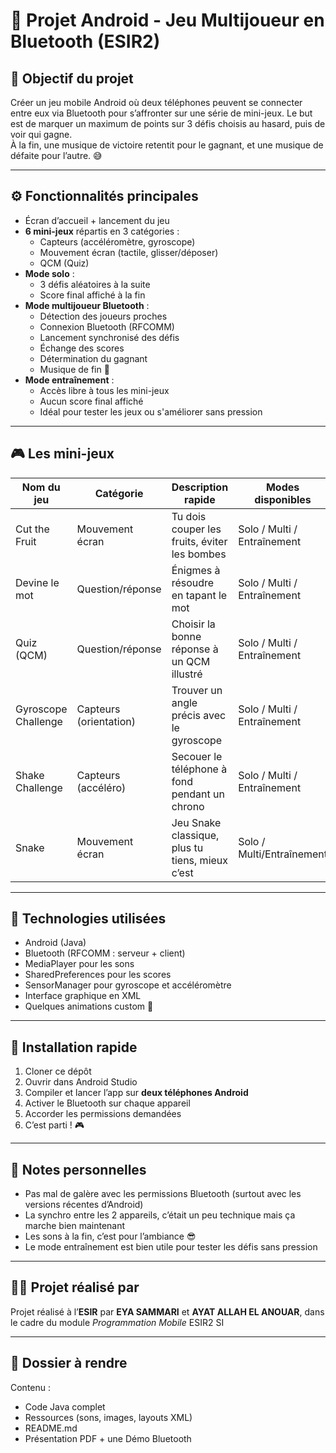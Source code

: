 # 📱 Projet Android - Jeu Multijoueur en Bluetooth (ESIR2)

## 🎯 Objectif du projet

Créer un jeu mobile Android où deux téléphones peuvent se connecter entre eux via Bluetooth pour s’affronter sur une série de mini-jeux. Le but est de marquer un maximum de points sur 3 défis choisis au hasard, puis de voir qui gagne.  
À la fin, une musique de victoire retentit pour le gagnant, et une musique de défaite pour l’autre. 😅

---

## ⚙️ Fonctionnalités principales

- Écran d’accueil + lancement du jeu
- **6 mini-jeux** répartis en 3 catégories :
  - Capteurs (accéléromètre, gyroscope)
  - Mouvement écran (tactile, glisser/déposer)
  - QCM (Quiz)
- **Mode solo** :
  - 3 défis aléatoires à la suite
  - Score final affiché à la fin
- **Mode multijoueur Bluetooth** :
  - Détection des joueurs proches
  - Connexion Bluetooth (RFCOMM)
  - Lancement synchronisé des défis
  - Échange des scores
  - Détermination du gagnant
  - Musique de fin 🎵
- **Mode entraînement** :
  - Accès libre à tous les mini-jeux
  - Aucun score final affiché
  - Idéal pour tester les jeux ou s'améliorer sans pression

---

## 🎮 Les mini-jeux

| Nom du jeu            | Catégorie              | Description rapide                            | Modes disponibles      |
|-----------------------|------------------------|-----------------------------------------------|------------------------|
| Cut the Fruit         | Mouvement écran        | Tu dois couper les fruits, éviter les bombes  | Solo / Multi / Entraînement |
| Devine le mot         | Question/réponse       | Énigmes à résoudre en tapant le mot           | Solo / Multi / Entraînement |
| Quiz (QCM)            | Question/réponse       | Choisir la bonne réponse à un QCM illustré    | Solo / Multi / Entraînement |
| Gyroscope Challenge   | Capteurs (orientation) | Trouver un angle précis avec le gyroscope     | Solo / Multi / Entraînement |
| Shake Challenge       | Capteurs (accéléro)    | Secouer le téléphone à fond pendant un chrono | Solo / Multi / Entraînement |
| Snake                 | Mouvement écran        | Jeu Snake classique, plus tu tiens, mieux c’est | Solo / Multi/Entraînement |

---

## 🧱 Technologies utilisées

- Android (Java)
- Bluetooth (RFCOMM : serveur + client)
- MediaPlayer pour les sons
- SharedPreferences pour les scores
- SensorManager pour gyroscope et accéléromètre
- Interface graphique en XML
- Quelques animations custom 🎨

---

## 🔧 Installation rapide

1. Cloner ce dépôt
2. Ouvrir dans Android Studio
3. Compiler et lancer l’app sur **deux téléphones Android**
4. Activer le Bluetooth sur chaque appareil
5. Accorder les permissions demandées
6. C’est parti ! 🎮

---

## 📌 Notes personnelles

- Pas mal de galère avec les permissions Bluetooth (surtout avec les versions récentes d’Android)
- ⁠La synchro entre les 2 appareils, c’était un peu technique mais ça marche bien maintenant
- ⁠Les sons à la fin, c’est pour l’ambiance 😎
- Le mode entraînement est bien utile pour tester les défis sans pression   

---

## 👨‍💻 Projet réalisé par

Projet réalisé à l’**ESIR** par **EYA SAMMARI** et **AYAT ALLAH EL ANOUAR**, dans le cadre du module *Programmation Mobile* ESIR2 SI

---

## 📂 Dossier à rendre

Contenu :
- Code Java complet
- Ressources (sons, images, layouts XML)
- README.md
- Présentation PDF + une Démo Bluetooth 
